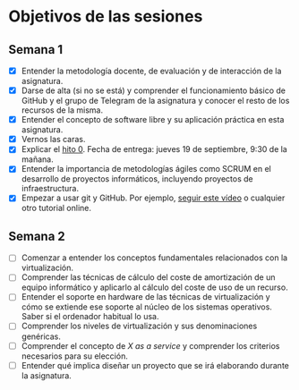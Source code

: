 # Objetivos de las sesiones

## Semana 1

- [x] Entender la metodología docente, de evaluación y de interacción de la asignatura.
- [x] Darse de alta (si no se está) y comprender el funcionamiento básico de GitHub y el
   grupo de Telegram de la asignatura y conocer el resto de los recursos de la misma.
- [x] Entender el concepto de software libre y su aplicación práctica en esta asignatura.
- [x] Vernos las caras.
- [x] Explicar el
   [hito 0](http://jj.github.io/IV/documentos/proyecto/0.Repositorio). Fecha
   de entrega: jueves 19 de septiembre, 9:30 de la mañana.
- [x] Entender la importancia de metodologías ágiles como SCRUM en el
   desarrollo de proyectos informáticos, incluyendo proyectos de
   infraestructura.
- [x] Empezar a usar git y GitHub. Por ejemplo,
  [seguir este vídeo](https://www.youtube.com/watch?v=gmXyJI01qa8) o
   cualquier otro tutorial online.

## Semana 2
- [ ] Comenzar a entender los conceptos fundamentales relacionados con la
virtualización.
- [ ] Comprender las técnicas de cálculo del coste de amortización de un equipo
informático y aplicarlo al cálculo del coste de uso de un recurso.
- [ ] Entender el soporte en hardware de las técnicas de virtualización y cómo
se extiende ese soporte al núcleo de los sistemas operativos. Saber si el
ordenador habitual lo usa.
- [ ] Comprender los niveles de virtualización y sus denominaciones genéricas.
- [ ] Comprender el concepto de *X as a service* y comprender los criterios
necesarios para su elección.
- [ ] Entender qué implica diseñar un proyecto que se irá elaborando durante
la asignatura.
